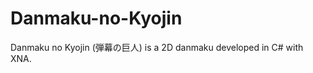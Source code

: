 Danmaku-no-Kyojin
=================

Danmaku no Kyojin (弾幕の巨人) is a 2D danmaku developed in C# with XNA.
